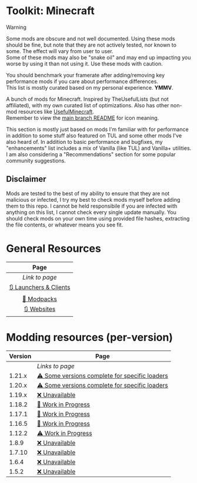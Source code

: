 # Toolkit: Minecraft
> [!WARNING]
> 
> Some mods are obscure and not well documented. Using these mods should be fine, but note that
> they are not actively tested, nor known to some. The effect will vary from user to user.  
> Some of these mods may also be "snake oil" and may end up impacting you worse by using it than not using it.
> Use these mods with caution.
>
> You should benchmark your framerate after adding/removing key performance mods if you care about performance differences.   
> This list is mostly curated based on my personal experience. **YMMV**. 

A bunch of mods for Minecraft. Inspired by TheUsefulLists (but not affiliated), with my own curated list of optimizations. Also has other non-mod resources like [UsefulMinecraft](https://github.com/TheUsefulLists/UsefulMinecraft).  
Remember to view the [main branch README](../README.md) for icon meaning.  
 
This section is mostly just based on mods I'm familiar with for performance in addition to some stuff also featured on TUL and some other mods I've also heard of. In addition to basic performance and bugfixes, my "enhancements" list includes a mix of Vanilla (like TUL) and Vanilla+ utilities. I am also considering a "Recommendations" section for some popular community suggestions.

## Disclaimer
Mods are tested to the best of my ability to ensure that they are not malicious or infected, I try my best to check mods myself before adding them to this repo. I cannot be held responsibile if you are infected with anything on this list, I cannot check every single update manually. You should check mods on your own time using provided file hashes, extracting the file contents, or whatever means you see fit.  

# General Resources
| Page |
| :---: |
| *Link to page* |
| [🔃 Launchers & Clients](nonspecific/launchers.md) |
| [🚧 Modpacks](nonspecific/modpacks.md) |
| [🔃 Websites](nonspecific/websites.md) |

# Modding resources (per-version)
| Version | Page |
| --- | --- |
|  | *Links to page* |
| 1.21.x | [⚠ Some versions complete for specific loaders](versions/21/index.md) |
| 1.20.x | [⚠ Some versions complete for specific loaders](versions/20/index.md) |
| 1.19.x | [❌ Unavailable](versions/19/index.md) |
| 1.18.2 | [🚧 Work in Progress](versions/18/2/index.md) |
| 1.17.1 | [🚧 Work in Progress](versions/17/1/index.md) |
| 1.16.5 | [🚧 Work in Progress](versions/16/5/index.md) |
| 1.12.2 | [⚠ Work in Progress](versions/12/2/index.md) |
| 1.8.9 | [❌ Unavailable](versions/8/9/index.md) |
| 1.7.10 | [❌ Unavailable](versions/7/10/index.md) |
| 1.6.4 | [❌ Unavailable](versions/6/4/index.md) |
| 1.5.2 | [❌ Unavailable](versions/5/2/index.md) |
